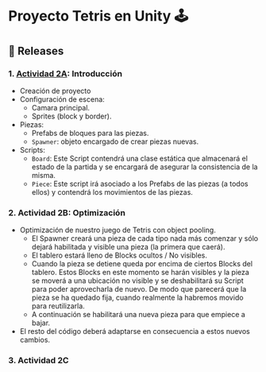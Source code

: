# Proyecto Tetris en Unity 🕹️

## 📌 Releases

### 1. [Actividad 2A](https://github.com/pprodman/Tetris/releases/tag/v.1.0): Introducción
- Creación de proyecto
- Configuración de escena:
  - Camara principal.
  - Sprites (block y  border).
- Piezas:
  -   Prefabs de bloques para las piezas.
  - `Spawner`: objeto encargado de crear piezas nuevas.
- Scripts:
  - `Board`: Este Script contendrá una clase estática que almacenará el estado de la partida y se encargará de asegurar la consistencia de la misma.
  - `Piece`: Este script irá asociado a los Prefabs de las piezas (a todos ellos) y contendrá los movimientos de las piezas.
 
### 2. Actividad 2B: Optimización
- Optimización de nuestro juego de Tetris con object pooling.
  - El Spawner creará una pieza de cada tipo nada más comenzar y sólo dejará habilitada y visible una pieza (la primera que caerá).
  - El tablero estará lleno de Blocks ocultos / No visibles.
  - Cuando la pieza se detiene queda por encima de ciertos Blocks del tablero. Estos Blocks en este momento se harán visibles y la pieza se moverá a una ubicación no visible y se deshabilitará su Script para poder aprovecharla de nuevo. De modo que parecerá que la pieza se ha quedado fija, cuando realmente la habremos movido para reutilizarla.
  - A continuación se habilitará una nueva pieza para que empiece a bajar.
- El resto del código deberá adaptarse en consecuencia a estos nuevos cambios.

### 3. Actividad 2C
